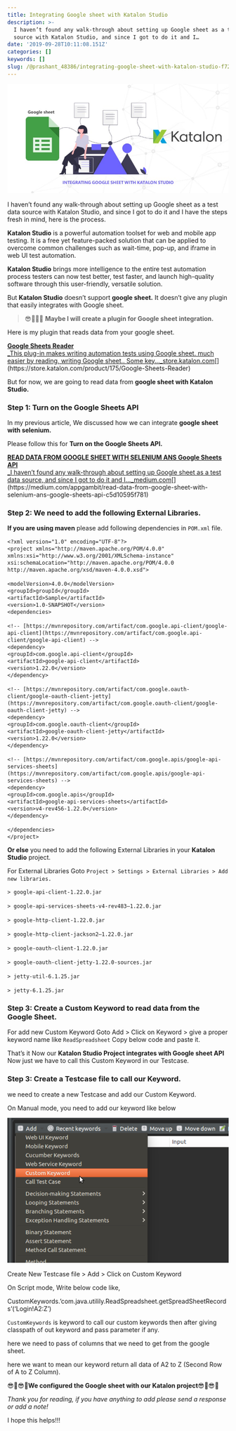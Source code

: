 ```yaml
---
title: Integrating Google sheet with Katalon Studio
description: >-
  I haven’t found any walk-through about setting up Google sheet as a test data
  source with Katalon Studio, and since I got to do it and I…
date: '2019-09-28T10:11:08.151Z'
categories: []
keywords: []
slug: /@prashant_48386/integrating-google-sheet-with-katalon-studio-f72936511c27
---
```


![](../img/1__nyi05SUK44jGLDpsJYWUQA.jpeg)

I haven’t found any walk-through about setting up Google sheet as a test data source with Katalon Studio, and since I got to do it and I have the steps fresh in mind, here is the process.

**Katalon Studio** is a powerful automation toolset for web and mobile app testing. It is a free yet feature-packed solution that can be applied to overcome common challenges such as wait-time, pop-up, and iframe in web UI test automation.

**Katalon Studio** brings more intelligence to the entire test automation process testers can now test better, test faster, and launch high-quality software through this user-friendly, versatile solution.

But **Katalon Studio** doesn’t  support **google sheet.** It doesn’t give any plugin that easily integrates with Google sheet.

> 😎🤔🙌🤔 **Maybe I will create a plugin for Google sheet integration.**

Here is my plugin that reads data from your google sheet.

[**Google Sheets Reader**  
_This plug-in makes writing automation tests using Google sheet. much easier by reading, writing Google sheet.. Some key…_store.katalon.com](https://store.katalon.com/product/175/Google-Sheets-Reader "https://store.katalon.com/product/175/Google-Sheets-Reader")[](https://store.katalon.com/product/175/Google-Sheets-Reader)

But for now, we are going to read data from **google sheet with Katalon Studio.**

### Step 1: Turn on the Google Sheets API

In my previous article, We discussed how we can integrate **google sheet with selenium.**

Please follow this for **Turn on the Google Sheets API.**

[**READ DATA FROM GOOGLE SHEET WITH SELENIUM ANS Google Sheets API**  
_I haven’t found any walk-through about setting up Google sheet as a test data source, and since I got to do it and I…_medium.com](https://medium.com/appgambit/read-data-from-google-sheet-with-selenium-ans-google-sheets-api-c5d10595f781 "https://medium.com/appgambit/read-data-from-google-sheet-with-selenium-ans-google-sheets-api-c5d10595f781")[](https://medium.com/appgambit/read-data-from-google-sheet-with-selenium-ans-google-sheets-api-c5d10595f781)

### Step 2: We need to add the following External Libraries.

**If you are using maven** please add following dependencies in `POM.xml` file.

```
<?xml version="1.0" encoding="UTF-8"?>  
<project xmlns="http://maven.apache.org/POM/4.0.0" xmlns:xsi="http://www.w3.org/2001/XMLSchema-instance" xsi:schemaLocation="http://maven.apache.org/POM/4.0.0 http://maven.apache.org/xsd/maven-4.0.0.xsd">

<modelVersion>4.0.0</modelVersion>  
<groupId>groupId</groupId>  
<artifactId>Sample</artifactId>  
<version>1.0-SNAPSHOT</version>  
<dependencies>

<!-- [https://mvnrepository.com/artifact/com.google.api-client/google-api-client](https://mvnrepository.com/artifact/com.google.api-client/google-api-client) -->  
<dependency>  
<groupId>com.google.api-client</groupId>  
<artifactId>google-api-client</artifactId>  
<version>1.22.0</version>  
</dependency>

<!-- [https://mvnrepository.com/artifact/com.google.oauth-client/google-oauth-client-jetty](https://mvnrepository.com/artifact/com.google.oauth-client/google-oauth-client-jetty) -->  
<dependency>  
<groupId>com.google.oauth-client</groupId>  
<artifactId>google-oauth-client-jetty</artifactId><version>1.22.0</version>  
</dependency>

<!-- [https://mvnrepository.com/artifact/com.google.apis/google-api-services-sheets](https://mvnrepository.com/artifact/com.google.apis/google-api-services-sheets) -->  
<dependency>  
<groupId>com.google.apis</groupId>  
<artifactId>google-api-services-sheets</artifactId>  
<version>v4-rev456-1.22.0</version>  
</dependency>

</dependencies>  
</project>
```

**Or else** you need to add the following External Libraries in your **Katalon Studio** project.

For External Libraries Goto `Project > Settings > External Libraries > Add new libraries.`

```
> google-api-client-1.22.0.jar

> google-api-services-sheets-v4-rev483–1.22.0.jar

> google-http-client-1.22.0.jar

> google-http-client-jackson2–1.22.0.jar

> google-oauth-client-1.22.0.jar

> google-oauth-client-jetty-1.22.0-sources.jar

> jetty-util-6.1.25.jar

> jetty-6.1.25.jar
```

### Step 3: Create a Custom Keyword to read data from the Google Sheet.

For add new Custom Keyword Goto Add > Click on Keyword > give a proper keyword name like `ReadSpreadsheet` Copy below code and paste it.

That’s it Now our **Katalon Studio Project integrates with Google sheet API** Now just we have to call this Custom Keyword in our Testcase.

### Step 3: Create a Testcase file to call our Keyword.

we need to create a new Testcase and add our Custom Keyword.

On Manual mode, you need to add our keyword like below

![](../img/1__ZH5UbxHGxhU83PkmWqfzlg.png)

Create New Testcase file > Add > Click on Custom Keyword

On Script mode, Write below code like,

CustomKeywords.’com.java.utilily.ReadSpreadsheet.getSpreadSheetRecords’(‘Login!A2:Z’)

`CustomKeywords` is keyword to call our custom keywords then after giving classpath of out keyword and pass parameter if any.

here we need to pass of columns that we need to get from the google sheet.

here we want to mean our keyword return all data of A2 to Z (Second Row of A to Z Column).

😎🙌😎🙌**We configured the Google sheet with our Katalon project**😎🙌😎🙌

_Thank you for reading, if you have anything to add please send a response or add a note!_

I hope this helps!!!